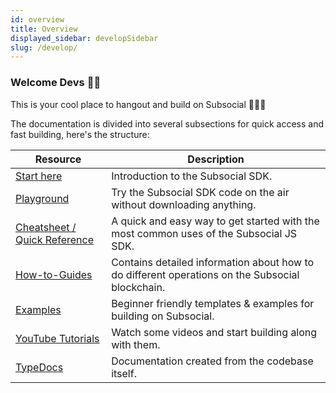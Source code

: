 ```yaml
---
id: overview
title: Overview
displayed_sidebar: developSidebar
slug: /develop/
---
```


### Welcome Devs 👋🏼

This is your cool place to hangout and build on Subsocial 🧑🏻‍💻

The documentation is divided into several subsections for quick access and fast building, here's the structure:

| Resource                                                                    | Description                                                                                     |
| --------------------------------------------------------------------------- | ----------------------------------------------------------------------------------------------- |
| [Start here](/docs/develop/getting-started/introduction)                    | Introduction to the Subsocial SDK.                                                              |
| [Playground](https://github.com/dappforce/playground)                       | Try the Subsocial SDK code on the air without downloading anything.                             |
| [Cheatsheet / Quick Reference](/docs/develop/quick-reference)               | A quick and easy way to get started with the most common uses of the Subsocial JS SDK.          |
| [How-to-Guides](/docs/develop/how-to-guides/installation)                   | Contains detailed information about how to do different operations on the Subsocial blockchain. |
| [Examples](https://github.com/dappforce?q=example&type=all&language=&sort=) | Beginner friendly templates & examples for building on Subsocial.                               |
| [YouTube Tutorials](https://youtu.be/jeTrpltqAqc)                           | Watch some videos and start building along with them.                                           |
| [TypeDocs](https://docs.subsocial.network/js-docs/js-sdk/index.html)        | Documentation created from the codebase itself.                                                 |
